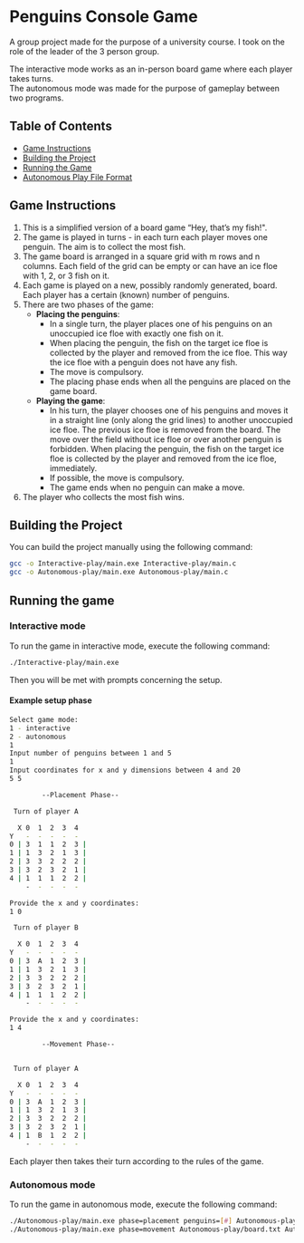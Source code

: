 # Penguins Console Game

A group project made for the purpose of a university course. I took on the role of the leader of the 3 person group.

The interactive mode works as an in-person board game where each player takes turns.  
The autonomous mode was made for the purpose of gameplay between two programs.

## Table of Contents

- [Game Instructions](#game-instructions)
- [Building the Project](#building-the-project)
- [Running the Game](#running-the-game)
- [Autonomous Play File Format](#autonomous-play-file-format)

## Game Instructions

1. This is a simplified version of a board game “Hey, that’s my fish!".
2. The game is played in turns - in each turn each player moves one penguin. The aim is to collect the most fish.
3. The game board is arranged in a square grid with m rows and n columns. Each field of the grid can be empty or can have an ice floe with 1, 2, or 3 fish on it.
4. Each game is played on a new, possibly randomly generated, board. Each player has a certain (known) number of penguins.
5. There are two phases of the game:
   - **Placing the penguins**:
     - In a single turn, the player places one of his penguins on an unoccupied ice floe with exactly one fish on it.
     - When placing the penguin, the fish on the target ice floe is collected by the player and removed from the ice floe. This way the ice floe with a penguin does not have any fish.
     - The move is compulsory.
     - The placing phase ends when all the penguins are placed on the game board.
   - **Playing the game**:
     - In his turn, the player chooses one of his penguins and moves it in a straight line (only along the grid lines) to another unoccupied ice floe. The previous ice floe is removed from the board. The move over the field without ice floe or over another penguin is forbidden. When placing the penguin, the fish on the target ice floe is collected by the player and removed from the ice floe, immediately.
     - If possible, the move is compulsory.
     - The game ends when no penguin can make a move.
6. The player who collects the most fish wins.

## Building the Project

You can build the project manually using the following command:

```sh
gcc -o Interactive-play/main.exe Interactive-play/main.c
gcc -o Autonomous-play/main.exe Autonomous-play/main.c
```
## Running the game

### Interactive mode
To run the game in interactive mode, execute the following command:

```sh
./Interactive-play/main.exe
```
Then you will be met with prompts concerning the setup.
#### Example setup phase
```sh 
Select game mode:
1 - interactive
2 - autonomous
1
Input number of penguins between 1 and 5 
1
Input coordinates for x and y dimensions between 4 and 20
5 5

        --Placement Phase--

 Turn of player A

  X 0  1  2  3  4
Y   -  -  -  -  -
0 | 3  1  1  2  3 |
1 | 1  3  2  1  3 |
2 | 3  3  2  2  2 |
3 | 3  2  3  2  1 |
4 | 1  1  1  2  2 |
    -  -  -  -  -

Provide the x and y coordinates:
1 0

 Turn of player B

  X 0  1  2  3  4
Y   -  -  -  -  -
0 | 3  A  1  2  3 |
1 | 1  3  2  1  3 |
2 | 3  3  2  2  2 |
3 | 3  2  3  2  1 |
4 | 1  1  1  2  2 |
    -  -  -  -  -

Provide the x and y coordinates:
1 4

        --Movement Phase--


 Turn of player A

  X 0  1  2  3  4
Y   -  -  -  -  -
0 | 3  A  1  2  3 |
1 | 1  3  2  1  3 |
2 | 3  3  2  2  2 |
3 | 3  2  3  2  1 |
4 | 1  B  1  2  2 |
    -  -  -  -  -
```
Each player then takes their turn according to the rules of the game.

### Autonomous mode
To run the game in autonomous mode, execute the following command:
```sh
./Autonomous-play/main.exe phase=placement penguins=[#] Autonomous-play/board.txt Autonomous-play/board.txt
./Autonomous-play/main.exe phase=movement Autonomous-play/board.txt Autonomous-play/board.txt
```